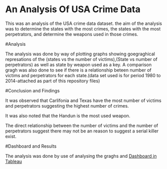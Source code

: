 # An Analysis Of USA Crime Data

This was an analysis of the USA crime data dataset. the aim of the analysis was to determine the states with the most crimes, the states with the most perpetrators, and determine the weapons used in those crimes.

#Analysis

The analysis was done by way of plotting graphs showing goegraghical represations of the (states vs the number of victims),(State vs number of perpetrators) as well as state by weapon used as a key. A comparison gragh was also done to see if there is a relationship beteen number of victims and perpetrators for each state.(data set used is for period 1980 to 2014-attached as part of this repository files)

#Conclusion and Findings

It was observed that Carlifonia and Texas have the most number of victims and perpetrators suggesting the highest number of crimes.

It was also noted that the Handun is the most used weapon.

The direct relationship between the number of victims and the number of perpetrators suggest there may not be an reason to suggest a serial killer exist.

#Dashboard and Results

The analysis was done by use of analysing the graghs and [Dashboard in Tableau](https://public.tableau.com/app/profile/clayton1773/viz/USCrimedataset/USCrimeData1980-2014)

